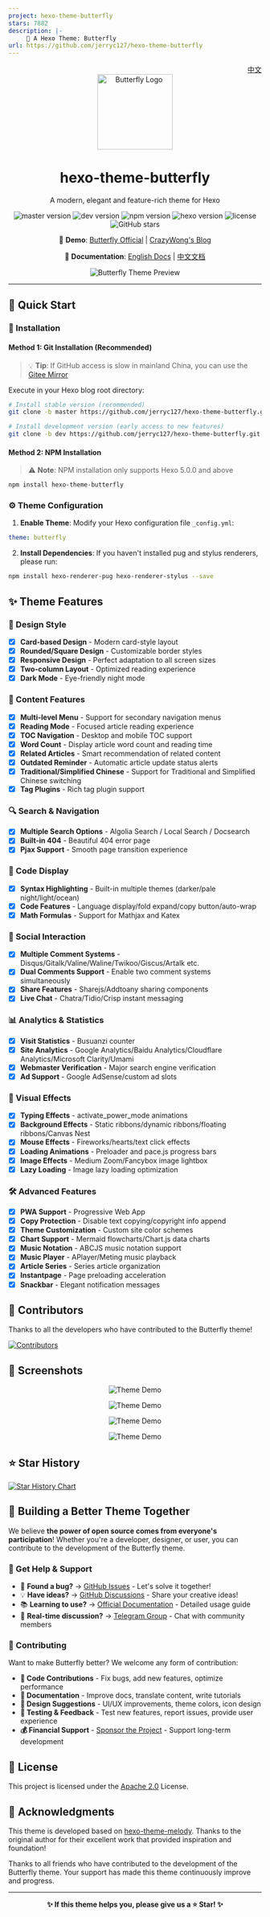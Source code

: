 ```yaml
---
project: hexo-theme-butterfly
stars: 7882
description: |-
     🦋 A Hexo Theme: Butterfly
url: https://github.com/jerryc127/hexo-theme-butterfly
---
```


<div align="right">
  <a title="中文" href="/README_CN.md">中文</a>
</div>

<div align="center">

<img src="./source/img/butterfly-icon.png" width="150" height="150" alt="Butterfly Logo" />

# hexo-theme-butterfly

A modern, elegant and feature-rich theme for Hexo

![master version](https://img.shields.io/github/package-json/v/jerryc127/hexo-theme-butterfly/master?color=%231ab1ad&label=master)
![dev version](https://img.shields.io/github/package-json/v/jerryc127/hexo-theme-butterfly/dev?label=dev)
![npm version](https://img.shields.io/npm/v/hexo-theme-butterfly?color=%09%23bf00ff)
![hexo version](https://img.shields.io/badge/hexo-5.3.0+-0e83cd)
![license](https://img.shields.io/github/license/jerryc127/hexo-theme-butterfly?color=FF5531)
![GitHub stars](https://img.shields.io/github/stars/jerryc127/hexo-theme-butterfly?style=social)

📢 **Demo**: [Butterfly Official](https://butterfly.js.org/) | [CrazyWong's Blog](https://blog.crazywong.com/)

📖 **Documentation**: [English Docs](https://butterfly.js.org/en/posts/butterfly-docs-en-get-started/) | [中文文档](https://butterfly.js.org/posts/21cfbf15/)

![Butterfly Theme Preview](https://cdn.jsdelivr.net/gh/jerryc127/CDN@m2/img/theme-butterfly-readme.png)

</div>

---

## 🚀 Quick Start

### 💾 Installation

#### Method 1: Git Installation (Recommended)

> 💡 **Tip**: If GitHub access is slow in mainland China, you can use the [Gitee Mirror](https://gitee.com/immyw/hexo-theme-butterfly.git)

Execute in your Hexo blog root directory:

```bash
# Install stable version (recommended)
git clone -b master https://github.com/jerryc127/hexo-theme-butterfly.git themes/butterfly
```

```bash
# Install development version (early access to new features)
git clone -b dev https://github.com/jerryc127/hexo-theme-butterfly.git themes/butterfly
```

#### Method 2: NPM Installation

> ⚠️ **Note**: NPM installation only supports Hexo 5.0.0 and above

```bash
npm install hexo-theme-butterfly
```

### ⚙️ Theme Configuration

1. **Enable Theme**: Modify your Hexo configuration file `_config.yml`:

```yaml
theme: butterfly
```

2. **Install Dependencies**: If you haven't installed pug and stylus renderers, please run:

```bash
npm install hexo-renderer-pug hexo-renderer-stylus --save
```

## ✨ Theme Features

### 🎨 Design Style
- [x] **Card-based Design** - Modern card-style layout
- [x] **Rounded/Square Design** - Customizable border styles
- [x] **Responsive Design** - Perfect adaptation to all screen sizes
- [x] **Two-column Layout** - Optimized reading experience
- [x] **Dark Mode** - Eye-friendly night mode

### 📝 Content Features
- [x] **Multi-level Menu** - Support for secondary navigation menus
- [x] **Reading Mode** - Focused article reading experience
- [x] **TOC Navigation** - Desktop and mobile TOC support
- [x] **Word Count** - Display article word count and reading time
- [x] **Related Articles** - Smart recommendation of related content
- [x] **Outdated Reminder** - Automatic article update status alerts
- [x] **Traditional/Simplified Chinese** - Support for Traditional and Simplified Chinese switching
- [x] **Tag Plugins** - Rich tag plugin support

### 🔍 Search & Navigation
- [x] **Multiple Search Options** - Algolia Search / Local Search / Docsearch
- [x] **Built-in 404** - Beautiful 404 error page
- [x] **Pjax Support** - Smooth page transition experience

### 🎨 Code Display
- [x] **Syntax Highlighting** - Built-in multiple themes (darker/pale night/light/ocean)
- [x] **Code Features** - Language display/fold expand/copy button/auto-wrap
- [x] **Math Formulas** - Support for Mathjax and Katex

### 💬 Social Interaction
- [x] **Multiple Comment Systems** - Disqus/Gitalk/Valine/Waline/Twikoo/Giscus/Artalk etc.
- [x] **Dual Comments Support** - Enable two comment systems simultaneously
- [x] **Share Features** - Sharejs/Addtoany sharing components
- [x] **Live Chat** - Chatra/Tidio/Crisp instant messaging

### 📊 Analytics & Statistics
- [x] **Visit Statistics** - Busuanzi counter
- [x] **Site Analytics** - Google Analytics/Baidu Analytics/Cloudflare Analytics/Microsoft Clarity/Umami
- [x] **Webmaster Verification** - Major search engine verification
- [x] **Ad Support** - Google AdSense/custom ad slots

### 🎪 Visual Effects
- [x] **Typing Effects** - activate_power_mode animations
- [x] **Background Effects** - Static ribbons/dynamic ribbons/floating ribbons/Canvas Nest
- [x] **Mouse Effects** - Fireworks/hearts/text click effects
- [x] **Loading Animations** - Preloader and pace.js progress bars
- [x] **Image Effects** - Medium Zoom/Fancybox image lightbox
- [x] **Lazy Loading** - Image lazy loading optimization

### 🛠️ Advanced Features
- [x] **PWA Support** - Progressive Web App
- [x] **Copy Protection** - Disable text copying/copyright info append
- [x] **Theme Customization** - Custom site color schemes
- [x] **Chart Support** - Mermaid flowcharts/Chart.js data charts
- [x] **Music Notation** - ABCJS music notation support
- [x] **Music Player** - APlayer/Meting music playback
- [x] **Article Series** - Series article organization
- [x] **Instantpage** - Page preloading acceleration
- [x] **Snackbar** - Elegant notification messages

## 🤝 Contributors

Thanks to all the developers who have contributed to the Butterfly theme!

[![Contributors](https://contrib.rocks/image?repo=jerryc127/hexo-theme-butterfly)](https://github.com/jerryc127/hexo-theme-butterfly/graphs/contributors)

## 📸 Screenshots

<div align="center">

![Theme Demo](https://cdn.jsdelivr.net/gh/jerryc127/CDN@m2/img/butterfly-readme-screenshots-1.jpg)

![Theme Demo](https://cdn.jsdelivr.net/gh/jerryc127/CDN@m2/img/butterfly-readme-screenshots-2.jpg)

![Theme Demo](https://cdn.jsdelivr.net/gh/jerryc127/CDN@m2/img/butterfly-readme-screenshots-3.jpg)

![Theme Demo](https://cdn.jsdelivr.net/gh/jerryc127/CDN@m2/img/butterfly-readme-screenshots-4.jpg)

</div>


## ⭐ Star History

[![Star History Chart](https://api.star-history.com/svg?repos=jerryc127/hexo-theme-butterfly&type=Date)](https://star-history.com/#jerryc127/hexo-theme-butterfly&Date)

## 🤝 Building a Better Theme Together

We believe **the power of open source comes from everyone's participation**! Whether you're a developer, designer, or user, you can contribute to the development of the Butterfly theme.

### 💬 Get Help & Support

- 🐛 **Found a bug?** → [GitHub Issues](https://github.com/jerryc127/hexo-theme-butterfly/issues) - Let's solve it together!
- 💡 **Have ideas?** → [GitHub Discussions](https://github.com/jerryc127/hexo-theme-butterfly/discussions) - Share your creative ideas!
- 📚 **Learning to use?** → [Official Documentation](https://butterfly.js.org/) - Detailed usage guide
- 💬 **Real-time discussion?** → [Telegram Group](https://t.me/bu2fly) - Chat with community members

### 🎯 Contributing

Want to make Butterfly better? We welcome any form of contribution:

- **🔧 Code Contributions** - Fix bugs, add new features, optimize performance
- **📝 Documentation** - Improve docs, translate content, write tutorials
- **🎨 Design Suggestions** - UI/UX improvements, theme colors, icon design
- **🧪 Testing & Feedback** - Test new features, report issues, provide user experience
- **💰 Financial Support** - [Sponsor the Project](https://buy.stripe.com/3cs6rP6YA91sbbG5kk) - Support long-term development

## 📄 License

This project is licensed under the [Apache 2.0](LICENSE) License.

## 🙏 Acknowledgments

This theme is developed based on [hexo-theme-melody](https://github.com/Molunerfinn/hexo-theme-melody). Thanks to the original author for their excellent work that provided inspiration and foundation!

Thanks to all friends who have contributed to the development of the Butterfly theme. Your support has made this theme continuously improve and progress.

---

<div align="center">

**✨ If this theme helps you, please give us a ⭐ Star! ✨**
</div>

